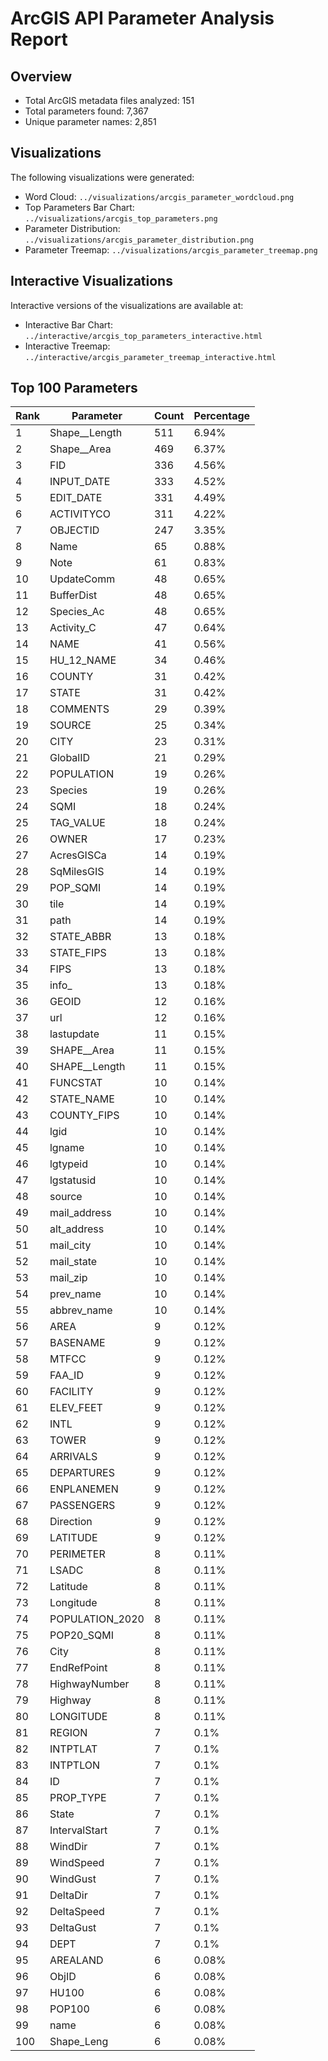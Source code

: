 # ArcGIS API Parameter Analysis Report

## Overview

- Total ArcGIS metadata files analyzed: 151
- Total parameters found: 7,367
- Unique parameter names: 2,851

## Visualizations

The following visualizations were generated:

- Word Cloud: `../visualizations/arcgis_parameter_wordcloud.png`
- Top Parameters Bar Chart: `../visualizations/arcgis_top_parameters.png`
- Parameter Distribution: `../visualizations/arcgis_parameter_distribution.png`
- Parameter Treemap: `../visualizations/arcgis_parameter_treemap.png`

## Interactive Visualizations

Interactive versions of the visualizations are available at:

- Interactive Bar Chart: `../interactive/arcgis_top_parameters_interactive.html`
- Interactive Treemap: `../interactive/arcgis_parameter_treemap_interactive.html`

## Top 100 Parameters

| Rank | Parameter | Count | Percentage |
|------|-----------|-------|------------|
| 1 | Shape__Length | 511 | 6.94% |
| 2 | Shape__Area | 469 | 6.37% |
| 3 | FID | 336 | 4.56% |
| 4 | INPUT_DATE | 333 | 4.52% |
| 5 | EDIT_DATE | 331 | 4.49% |
| 6 | ACTIVITYCO | 311 | 4.22% |
| 7 | OBJECTID | 247 | 3.35% |
| 8 | Name | 65 | 0.88% |
| 9 | Note | 61 | 0.83% |
| 10 | UpdateComm | 48 | 0.65% |
| 11 | BufferDist | 48 | 0.65% |
| 12 | Species_Ac | 48 | 0.65% |
| 13 | Activity_C | 47 | 0.64% |
| 14 | NAME | 41 | 0.56% |
| 15 | HU_12_NAME | 34 | 0.46% |
| 16 | COUNTY | 31 | 0.42% |
| 17 | STATE | 31 | 0.42% |
| 18 | COMMENTS | 29 | 0.39% |
| 19 | SOURCE | 25 | 0.34% |
| 20 | CITY | 23 | 0.31% |
| 21 | GlobalID | 21 | 0.29% |
| 22 | POPULATION | 19 | 0.26% |
| 23 | Species | 19 | 0.26% |
| 24 | SQMI | 18 | 0.24% |
| 25 | TAG_VALUE | 18 | 0.24% |
| 26 | OWNER | 17 | 0.23% |
| 27 | AcresGISCa | 14 | 0.19% |
| 28 | SqMilesGIS | 14 | 0.19% |
| 29 | POP_SQMI | 14 | 0.19% |
| 30 | tile | 14 | 0.19% |
| 31 | path | 14 | 0.19% |
| 32 | STATE_ABBR | 13 | 0.18% |
| 33 | STATE_FIPS | 13 | 0.18% |
| 34 | FIPS | 13 | 0.18% |
| 35 | info_ | 13 | 0.18% |
| 36 | GEOID | 12 | 0.16% |
| 37 | url | 12 | 0.16% |
| 38 | lastupdate | 11 | 0.15% |
| 39 | SHAPE__Area | 11 | 0.15% |
| 40 | SHAPE__Length | 11 | 0.15% |
| 41 | FUNCSTAT | 10 | 0.14% |
| 42 | STATE_NAME | 10 | 0.14% |
| 43 | COUNTY_FIPS | 10 | 0.14% |
| 44 | lgid | 10 | 0.14% |
| 45 | lgname | 10 | 0.14% |
| 46 | lgtypeid | 10 | 0.14% |
| 47 | lgstatusid | 10 | 0.14% |
| 48 | source | 10 | 0.14% |
| 49 | mail_address | 10 | 0.14% |
| 50 | alt_address | 10 | 0.14% |
| 51 | mail_city | 10 | 0.14% |
| 52 | mail_state | 10 | 0.14% |
| 53 | mail_zip | 10 | 0.14% |
| 54 | prev_name | 10 | 0.14% |
| 55 | abbrev_name | 10 | 0.14% |
| 56 | AREA | 9 | 0.12% |
| 57 | BASENAME | 9 | 0.12% |
| 58 | MTFCC | 9 | 0.12% |
| 59 | FAA_ID | 9 | 0.12% |
| 60 | FACILITY | 9 | 0.12% |
| 61 | ELEV_FEET | 9 | 0.12% |
| 62 | INTL | 9 | 0.12% |
| 63 | TOWER | 9 | 0.12% |
| 64 | ARRIVALS | 9 | 0.12% |
| 65 | DEPARTURES | 9 | 0.12% |
| 66 | ENPLANEMEN | 9 | 0.12% |
| 67 | PASSENGERS | 9 | 0.12% |
| 68 | Direction | 9 | 0.12% |
| 69 | LATITUDE | 9 | 0.12% |
| 70 | PERIMETER | 8 | 0.11% |
| 71 | LSADC | 8 | 0.11% |
| 72 | Latitude | 8 | 0.11% |
| 73 | Longitude | 8 | 0.11% |
| 74 | POPULATION_2020 | 8 | 0.11% |
| 75 | POP20_SQMI | 8 | 0.11% |
| 76 | City | 8 | 0.11% |
| 77 | EndRefPoint | 8 | 0.11% |
| 78 | HighwayNumber | 8 | 0.11% |
| 79 | Highway | 8 | 0.11% |
| 80 | LONGITUDE | 8 | 0.11% |
| 81 | REGION | 7 | 0.1% |
| 82 | INTPTLAT | 7 | 0.1% |
| 83 | INTPTLON | 7 | 0.1% |
| 84 | ID | 7 | 0.1% |
| 85 | PROP_TYPE | 7 | 0.1% |
| 86 | State | 7 | 0.1% |
| 87 | IntervalStart | 7 | 0.1% |
| 88 | WindDir | 7 | 0.1% |
| 89 | WindSpeed | 7 | 0.1% |
| 90 | WindGust | 7 | 0.1% |
| 91 | DeltaDir | 7 | 0.1% |
| 92 | DeltaSpeed | 7 | 0.1% |
| 93 | DeltaGust | 7 | 0.1% |
| 94 | DEPT | 7 | 0.1% |
| 95 | AREALAND | 6 | 0.08% |
| 96 | ObjID | 6 | 0.08% |
| 97 | HU100 | 6 | 0.08% |
| 98 | POP100 | 6 | 0.08% |
| 99 | name | 6 | 0.08% |
| 100 | Shape_Leng | 6 | 0.08% |
